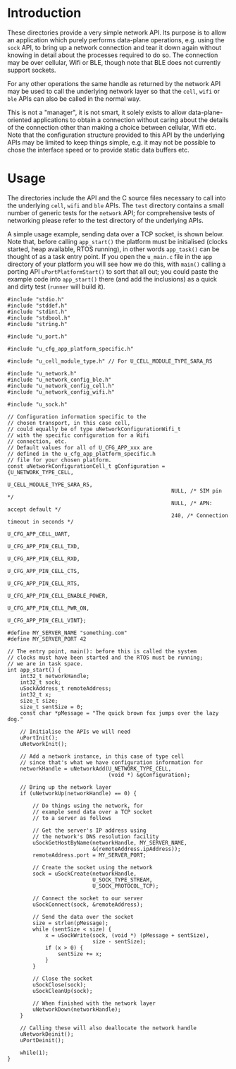# Introduction
These directories provide a very simple network API.  Its purpose is to allow an application which purely performs data-plane operations, e.g. using the `sock` API, to bring up a network connection and tear it down again without knowing in detail about the processes required to do so.  The connection may be over cellular, Wifi or BLE, though note that BLE does not currently support sockets.

For any other operations the same handle as returned by the network API may be used to call the underlying network layer so that the `cell`, `wifi` or `ble` APIs can also be called in the normal way.

This is not a "manager", it is not smart, it solely exists to allow data-plane-oriented applications to obtain a connection without caring about the details of the connection other than making a choice between cellular, Wifi etc.  Note that the configuration structure provided to this API by the underlying APIs may be limited to keep things simple, e.g. it may not be possible to chose the interface speed or to provide static data buffers etc.

# Usage
The directories include the API and the C source files necessary to call into the underlying `cell`, `wifi` and `ble` APIs.  The `test` directory contains a small number of generic tests for the `network` API; for comprehensive tests of networking please refer to the test directory of the underlying APIs.

A simple usage example, sending data over a TCP socket, is shown below.  Note that, before calling `app_start()` the platform must be initialised (clocks started, heap available, RTOS running), in other words `app_task()` can be thought of as a task entry point.  If you open the `u_main.c` file in the `app` directory of your platform you will see how we do this, with `main()` calling a porting API `uPortPlatformStart()` to sort that all out; you could paste the example code into `app_start()` there (and add the inclusions) as a quick and dirty test (`runner` will build it).

```
#include "stdio.h"
#include "stddef.h"
#include "stdint.h"
#include "stdbool.h"
#include "string.h"

#include "u_port.h"

#include "u_cfg_app_platform_specific.h"

#include "u_cell_module_type.h" // For U_CELL_MODULE_TYPE_SARA_R5

#include "u_network.h"
#include "u_network_config_ble.h"
#include "u_network_config_cell.h"
#include "u_network_config_wifi.h"

#include "u_sock.h"

// Configuration information specific to the
// chosen transport, in this case cell,
// could equally be of type uNetworkConfigurationWifi_t
// with the specific configuration for a Wifi
// connection, etc.
// Default values for all of U_CFG_APP_xxx are
// defined in the u_cfg_app_platform_specific.h
// file for your chosen platform.
const uNetworkConfigurationCell_t gConfiguration = {U_NETWORK_TYPE_CELL,
                                                    U_CELL_MODULE_TYPE_SARA_R5,
                                                    NULL, /* SIM pin */
                                                    NULL, /* APN: accept default */
                                                    240, /* Connection timeout in seconds */
                                                    U_CFG_APP_CELL_UART,
                                                    U_CFG_APP_PIN_CELL_TXD,
                                                    U_CFG_APP_PIN_CELL_RXD,
                                                    U_CFG_APP_PIN_CELL_CTS,
                                                    U_CFG_APP_PIN_CELL_RTS,
                                                    U_CFG_APP_PIN_CELL_ENABLE_POWER,
                                                    U_CFG_APP_PIN_CELL_PWR_ON,
                                                    U_CFG_APP_PIN_CELL_VINT};

#define MY_SERVER_NAME "something.com"
#define MY_SERVER_PORT 42

// The entry point, main(): before this is called the system
// clocks must have been started and the RTOS must be running;
// we are in task space.
int app_start() {
    int32_t networkHandle;
    int32_t sock;
    uSockAddress_t remoteAddress;
    int32_t x;
    size_t size;
    size_t sentSize = 0;
    const char *pMessage = "The quick brown fox jumps over the lazy dog."

    // Initialise the APIs we will need
    uPortInit();
    uNetworkInit();

    // Add a network instance, in this case of type cell
    // since that's what we have configuration information for
    networkHandle = uNetworkAdd(U_NETWORK_TYPE_CELL,
                                (void *) &gConfiguration);

    // Bring up the network layer
    if (uNetworkUp(networkHandle) == 0) {

        // Do things using the network, for
        // example send data over a TCP socket
        // to a server as follows

        // Get the server's IP address using
        // the network's DNS resolution facility
        uSockGetHostByName(networkHandle, MY_SERVER_NAME,
                           &(remoteAddress.ipAddress));
        remoteAddress.port = MY_SERVER_PORT;

        // Create the socket using the network
        sock = uSockCreate(networkHandle,
                           U_SOCK_TYPE_STREAM,
                           U_SOCK_PROTOCOL_TCP);

        // Connect the socket to our server
        uSockConnect(sock, &remoteAddress);

        // Send the data over the socket
        size = strlen(pMessage);
        while (sentSize < size) {
            x = uSockWrite(sock, (void *) (pMessage + sentSize),
                           size - sentSize);
            if (x > 0) {
                sentSize += x;
            }
        }

        // Close the socket
        uSockClose(sock);
        uSockCleanUp(sock);

        // When finished with the network layer
        uNetworkDown(networkHandle);
    }

    // Calling these will also deallocate the network handle
    uNetworkDeinit();
    uPortDeinit();

    while(1);
}
```